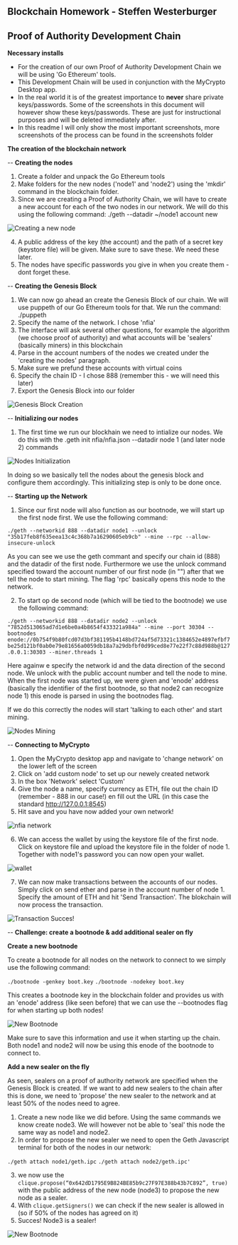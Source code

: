 ## Blockchain Homework - Steffen Westerburger ##
## Proof of Authority Development Chain ##

**Necessary installs**

* For the creation of our own Proof of Authority Development Chain we will be using 'Go Ethereum' tools. 
* This Development Chain will be used in conjunction with the MyCrypto Desktop app.
* In the real world it is of the greatest importance to **never** share private keys/passwords. Some of the screenshots in this document will however show these keys/passwords. These are just for instructional purposes and will be deleted immediately after. 
* In this readme I will only show the most important screenshots, more screenshots of the process can be found in the screenshots folder 

**The creation of the blockchain network** 

-- **Creating the nodes**

1. Create a folder and unpack the Go Ethereum tools 
2. Make folders for the new nodes ('node1' and 'node2') using the 'mkdir' command in the blockchain folder. 
3. Since we are creating a Proof of Authority Chain, we will have to create a new account for each of the two nodes in our network. We will do this using the following command: ./geth  --datadir ~/node1 account new 

![Creating a new node](Screenshots/Node1_Account.png)

4. A public address of the key (the account) and the path of a secret key (keystore file) will be given. Make sure to save these. We need these later. 
5. The nodes have specific passwords you give in when you create them - dont forget these. 

-- **Creating the Genesis Block**

1. We can now go ahead an create the Genesis Block of our chain. We will use puppeth of our Go Ethereum tools for that. We run the command: ./puppeth
2. Specify the name of the network. I chose 'nfia' 
3. The interface will ask several other questions, for example the algorithm (we choose proof of authority) and what accounts will be 'sealers' (basically miners) in this blockchain
4. Parse in the account numbers of the nodes we created under the 'creating the nodes' paragraph.
5. Make sure we prefund these accounts with virtual coins
6. Specify the chain ID - I chose 888 (remember this - we will need this later)
7. Export the Genesis Block into our folder 

![Genesis Block Creation](Screenshots/Puppeth.png)

-- **Initializing our nodes**
1. The first time we run our blockhain we need to intialize our nodes. We do this with the .geth init nfia/nfia.json --datadir node 1 (and later node 2) commands

![Nodes Initialization](Screenshots/Nodes_Initializing.png)

In doing so we basically tell the nodes about the genesis block and configure them accordingly. This initializing step is only to be done once. 

-- **Starting up the Network**

1. Since our first node will also function as our bootnode, we will start up the first node first. We use the following command:

 `./geth --networkid 888 --datadir node1 --unlock "35b17feb8f635eea13c4c368b7a16290605eb9cb" --mine --rpc --allow-insecure-unlock`

As you can see we use the geth commant and specify our chain id (888) and the datadir of the first node. Furthermore we use the unlock command specified toward the account number of our first node (in "") after that we tell the node to start mining. The flag 'rpc' basically opens this node to the network. 

2. To start op de second node (which will be tied to the bootnode) we use the following command:

`./geth --networkid 888 --datadir node2 --unlock "7852d513065ad7d1e6be0a4b8654f433321a984a" --mine --port 30304 --bootnodes enode://0b754f9b80fcd07d3bf381195b4148bd724af5d73321c1384652e4897efbf7be25d121bf0ab0e79e81656a0059db18a7a29dbfbf0d99ced8e77e22f7c88d988b@127.0.0.1:30303 --miner.threads 1`

Here againw e specify the network id and the data direction of the second node. We unlock with the public account number and tell the node to mine. When the first node was started up, we were given and 'enode' address (basically the identifier of the first bootnode, so that node2 can recognize node 1) this enode is parsed in using the bootnodes flag. 

If we do this correctly the nodes will start 'talking to each other' and start mining.

![Nodes Mining](Screenshots/Nodes_Mining.png)

-- **Connecting to MyCrypto**

1. Open the MyCrypto desktop app and navigate to 'change network' on the lower left of the screen
2. Click on 'add custom node' to set up our newely created network 
3. In the box 'Network' select 'Custom' 
4. Give the node a name, specify currency as ETH, file out the chain ID (remember - 888 in our case!) en fill out the URL (in this case the standard http://127.0.0.1:8545)
5. Hit save and you have now added your own network!

![nfia network](Screenshots/nfia_network.png)

6. We can access the wallet by using the keystore file of the first node. Click on keystore file and upload the keystore file in the folder of node 1. Together with node1's password you can now open your wallet. 

![wallet](Screenshots/wallet.png)

7. We can now make transactions between the accounts of our nodes. Simply click on send ether and parse in the account number of node 1. Specify the amount of ETH and hit 'Send Transaction'. The blokchain will now process the transaction. 

![Transaction Succes!](Screenshots/Successful_Transaction.png)

-- **Challenge: create a bootnode & add additional sealer on fly**

**Create a new bootnode** 

To create a bootnode for all nodes on the network to connect to we simply use the following command:

`./bootnode -genkey boot.key`
`./bootnode -nodekey boot.key` 

This creates a bootnode key in the blockchain folder and provides us with an 'enode' address (like seen before) that we can use the --bootnodes flag for when starting up both nodes! 

![New Bootnode](Screenshots/Created_new_bootnode.png)

Make sure to save this information and use it when starting up the chain. Both node1 and node2 will now be using this enode of the bootnode to connect to. 

**Add a new sealer on the fly**

As seen, sealers on a proof of authority network are specified when the Genesis Block is created. If we want to add new sealers to the chain after this is done, we need to 'propose' the new sealer to the network and at least 50% of the nodes need to agree. 

1. Create a new node like we did before. Using the same commands we know create node3. We will however not be able to 'seal' this node the same way as node1 and node2.
2. In order to propose the new sealer we need to open the Geth Javascript terminal for both of the nodes in our network:

`./geth attach node1/geth.ipc`
`./geth attach node2/geth.ipc'`

3. we now use the `clique.propose(“0x642dD1795E9B824BE85b9c27F97E388b43b7C892”, true)` with the public address of the new node (node3) to propose the new node as a sealer. 
4. With `clique.getSigners()` we can check if the new sealer is allowed in (so if 50% of the nodes has agreed on it)
5. Succes! Node3 is a sealer!

![New Bootnode](Screenshots/Node3_sealer.png)